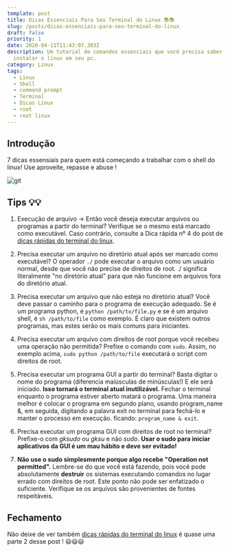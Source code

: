 ```yaml
---
template: post
title: Dicas Essenciais Para Seu Terminal do Linux 📚📚
slug: /posts/dicas-essenciais-para-seu-terminal-do-linux
draft: false
priority: 1
date: 2020-04-11T11:43:07.303Z
description: Um tutorial de comandos essenciais que você precisa saber após
  instalar o linux em seu pc.
category: Linux
tags:
  - Linux
  - Shell
  - command prompt
  - Terminal
  - Dicas Linux
  - root
  - root linux
---
```

## Introdução

7 dicas essensiais para quem está começando a trabalhar com o shell do linux!
Use aproveite, repasse e abuse !

![git](/media/tips.jpg 'Tips')

## Tips 💡💡

1. Execução de arquivo -> Então você deseja executar arquivos ou programas a partir do terminal? Verifique se o mesmo está marcado como executável. Caso contrário, consulte a Dica rápida nº 4 do post de [dicas rápidas do terminal do linux](https://israelcena.com.br/posts/dicas-rapidas-do-terminal-do-linux).

2. Precisa executar um arquivo no diretório atual após ser marcado como executável? O operador `./` pode executar o arquivo como um usuário normal, desde que você não precise de direitos de root.  ./ significa literalmente "no diretório atual" para que não funcione em arquivos fora do diretório atual.

3. Precisa executar um arquivo que não esteja no diretório atual? Você deve passar o caminho para o programa de execução adequado. Se é um programa python, é `python /path/to/file.py` e se é um arquivo shell, é `sh /path/to/file` como exemplo. É claro que existem outros programas, mas estes serão os mais comuns para iniciantes.

4. Precisa executar um arquivo com direitos de root porque você recebeu uma operação não permitida? Prefixe o comando com `sudo`. Assim, no exemplo acima, `sudo python /path/to/file` executará o script com direitos de root.

5. Precisa executar um programa GUI a partir do terminal? Basta digitar o nome do programa (diferencia maiúsculas de minúsculas!) E ele será iniciado. **Isso tornará o terminal atual inutilizável.** Fechar o terminal enquanto o programa estiver aberto matará o programa. Uma maneira melhor é colocar o programa em segundo plano, usando program_name &, em seguida, digitando a palavra exit no terminal para fechá-lo e manter o processo em execução.
ficando: `program_name & exit`.

6. Precisa executar um programa GUI com direitos de root no terminal? Prefixe-o com *gksudo* ou *gksu* e não *sudo*. **Usar o sudo para iniciar aplicativos da GUI é um mau hábito e deve ser evitado!**

7. **Não use o sudo simplesmente porque algo recebe "Operation not permitted".**  Lembre-se do que você está fazendo, pois você pode absolutamente **destruir** os sistemas executando comandos no lugar errado com direitos de root. Este ponto não pode ser enfatizado o suficiente.  Verifique se os arquivos são provenientes de fontes respeitáveis.

## Fechamento

Não deixe de ver também [dicas rápidas do terminal do linux](https://israelcena.com.br/posts/dicas-rapidas-do-terminal-do-linux)
é quase uma parte 2 desse post !
😃😃😃
